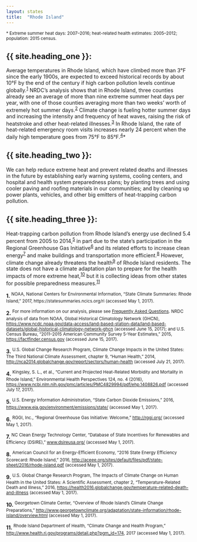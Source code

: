 ```yaml
---
layout: states
title:  "Rhode Island"
---
```

<sup>* Extreme summer heat days: 2007–2016; heat-related health estimates: 2005–2012; population: 2015 census.</sup>

## {{ site.heading_one }}:
Average temperatures in Rhode Island, which have climbed more than 3°F since the early 1900s, are expected to exceed historical records by about 10°F by the end of the century if high carbon pollution levels continue globally.<sup>[1](#f1)</sup> NRDC’s analysis shows that in Rhode Island, three counties already see an average of more than nine extreme summer heat days per year, with one of those counties averaging more than two weeks’ worth of extremely hot summer days.<sup>[2](#f2)</sup> Climate change is fueling hotter summer days and increasing the intensity and frequency of heat waves, raising the risk of heatstroke and other heat-related illnesses.<sup>[3](#f3)</sup> In Rhode Island, the rate of heat-related emergency room visits increases nearly 24 percent when the daily high temperature goes from 75°F to 85°F.<sup>[4](#f4)</sup>*

## {{ site.heading_two }}:
We can help reduce extreme heat and prevent related deaths and illnesses in the future by establishing early warning systems, cooling centers, and hospital and health system preparedness plans; by planting trees and using cooler paving and roofing materials in our communities; and by cleaning up power plants, vehicles, and other big emitters of heat-trapping carbon pollution.

## {{ site.heading_three }}:
Heat-trapping carbon pollution from Rhode Island’s energy use declined 5.4 percent from 2005 to 2014,<sup>[5](#f5)</sup> in part due to the state’s participation in the Regional Greenhouse Gas Initiative<sup>[6](#f6)</sup> and its related efforts to increase clean energy<sup>[7](#f7)</sup> and make buildings and transportation more efficient.<sup>[8](#f8)</sup> However, climate change already threatens the health<sup>[9](#f9)</sup> of Rhode Island residents. The state does not have a climate adaptation plan to prepare for the health impacts of more extreme heat,<sup>[10](#f10)</sup> but it is collecting ideas from other states for possible preparedness measures.<sup>[11](#f11)</sup>





<footer>
<b id="f1">1.</b><sup> NOAA, National Centers for Environmental Information, “State Climate Summaries: Rhode Island,” 2017, https://statesummaries.ncics.org/ri (accessed May 1, 2017).</sup>

<b id="f2">2.</b><sup> For more information on our analysis, please see [Frequently Asked Questions](https://www.nrdc.org/resources/climate-change-and-health-extreme-heat-faqs). NRDC analysis of data from NOAA, Global Historical Climatology Network (GHCN), https://www.ncdc.noaa.gov/data-access/land-based-station-data/land-based-datasets/global-historical-climatology-network-ghcn (accessed June 15, 2017); and U.S. Census Bureau, “2011–2015 American Community Survey 5-Year Estimates,” 2015, https://factfinder.census.gov (accessed June 15, 2017).</sup>

<b id="f3">3.</b><sup> U.S. Global Change Research Program, Climate Change Impacts in the United States: The Third National Climate Assessment, chapter 9, “Human Health,” 2014, http://nca2014.globalchange.gov/report/sectors/human-health (accessed July 21, 2017).</sup>

<b id="f4">4.</b><sup> Kingsley, S. L., et al., “Current and Projected Heat-Related Morbidity and Mortality in Rhode Island,” Environmental Health Perspectives 124, no. 4 (2016), https://www.ncbi.nlm.nih.gov/pmc/articles/PMC4829994/pdf/ehp.1408826.pdf (accessed July 17, 2017).</sup>

<b id="f5">5.</b><sup> U.S. Energy Information Administration, “State Carbon Dioxide Emissions,” 2016, https://www.eia.gov/environment/emissions/state/ (accessed May 1, 2017).</sup>

<b id="f6">6.</b><sup> RGGI, Inc., “Regional Greenhouse Gas Initiative: Welcome,” http://rggi.org/ (accessed May 1, 2017).</sup>

<b id="f7">7.</b><sup> NC Clean Energy Technology Center, “Database of State Incentives for Renewables and Efficiency (DSIRE),” www.dsireusa.org/ (accessed May 1, 2017).</sup>

<b id="f8">8.</b><sup> American Council for an Energy-Efficient Economy, “2016 State Energy Efficiency Scorecard: Rhode Island,” 2016, http://aceee.org/sites/default/files/pdf/state-sheet/2016/rhode-island.pdf (accessed May 1, 2017).</sup>

<b id="f9">9.</b><sup> U.S. Global Change Research Program, The Impacts of Climate Change on Human Health in the United States: A Scientific Assessment, chapter 2, “Temperature-Related Death and Illness,” 2016, https://health2016.globalchange.gov/temperature-related-death-and-illness (accessed May 1, 2017).</sup>

<b id="f10">10.</b><sup> Georgetown Climate Center, “Overview of Rhode Island’s Climate Change Preparations,” http://www.georgetownclimate.org/adaptation/state-information/rhode-island/overview.html (accessed May 1, 2017).</sup>

<b id="f11">11.</b><sup> Rhode Island Department of Health, “Climate Change and Health Program,” http://www.health.ri.gov/programs/detail.php?pgm_id=174, 2017 (accessed May 1, 2017).</sup>
</footer>

